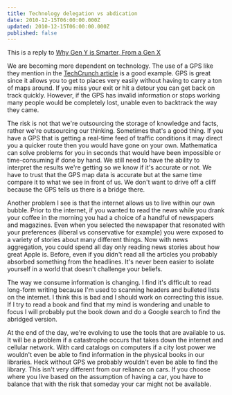 ```yaml
---
title: Technology delegation vs abdication
date: 2010-12-15T06:00:00.000Z
updated: 2010-12-15T06:00:00.000Z
published: false
---
```


This is a reply to [Why Gen Y is Smarter, From a Gen X](http://happyemergency.tumblr.com/post/2326325674/why-gen-y-is-smarter-from-a-gen-x)

We are becoming more dependent on technology. The use of a GPS like they mention in the [TechCrunch article](https://techcrunch.com/2010/12/14/the-dangers-of-externalizing-knowledge/) is a good example. GPS is great since it allows you to get to places very easily without having to carry a ton of maps around. If you miss your exit or hit a detour you can get back on track quickly. However, if the GPS has invalid information or stops working many people would be completely lost, unable even to backtrack the way they came.

The risk is not that we're outsourcing the storage of knowledge and facts, rather we're outsourcing our thinking. Sometimes that's a good thing. If you have a GPS that is getting a real-time feed of traffic conditions it may direct you a quicker route then you would have gone on your own. Mathematica can solve problems for you in seconds that would have been impossible or time-consuming if done by hand. We still need to have the ability to interpret the results we're getting so we know if it's accurate or not. We have to trust that the GPS map data is accurate but at the same time compare it to what we see in front of us. We don't want to drive off a cliff because the GPS tells us there is a bridge there.

Another problem I see is that the internet allows us to live within our own bubble. Prior to the internet, if you wanted to read the news while you drank your coffee in the morning you had a choice of a handful of newspapers and magazines. Even when you selected the newspaper that resonated with your preferences (liberal vs conservative for example) you were exposed to a variety of stories about many different things. Now with news aggregation, you could spend all day only reading news stories about how great Apple is. Before, even if you didn't read all the articles you probably absorbed something from the headlines. It's never been easier to isolate yourself in a world that doesn't challenge your beliefs.

The way we consume information is changing. I find it's difficult to read long-form writing because I'm used to scanning headers and bulleted lists on the internet. I think this is bad and I should work on correcting this issue. If I try to read a book and find that my mind is wondering and unable to focus I will probably put the book down and do a Google search to find the abridged version.

At the end of the day, we're evolving to use the tools that are available to us. It will be a problem if a catastrophe occurs that takes down the internet and cellular network. With card catalogs on computers if a city lost power we wouldn't even be able to find information in the physical books in our libraries. Heck without GPS we probably wouldn't even be able to find the library. This isn't very different from our reliance on cars. If you choose where you live based on the assumption of having a car, you have to balance that with the risk that someday your car might not be available.

